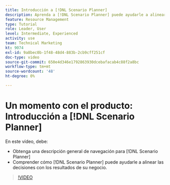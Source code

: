```yaml
---
title: Introducción a [!DNL Scenario Planner]
description: Aprenda a [!DNL Scenario Planner] puede ayudarle a alinear las decisiones con los resultados de su negocio. Descubra cómo navegar [!DNL Scenario Planner].
feature: Resource Management
type: Tutorial
role: Leader, User
level: Intermediate, Experienced
activity: use
team: Technical Marketing
kt: 9074
exl-id: 9a8bec0b-1f48-48d4-883b-2cb9cff251cf
doc-type: video
source-git-commit: 650e4d346e1792863930dcebafacab4c88f2a8bc
workflow-type: tm+mt
source-wordcount: '48'
ht-degree: 0%

---
```


# Un momento con el producto: Introducción a [!DNL Scenario Planner]

En este vídeo, debe:

* Obtenga una descripción general de navegación para [!DNL Scenario Planner]
* Comprender cómo [!DNL Scenario Planner] puede ayudarle a alinear las decisiones con los resultados de su negocio.

>[!VIDEO](https://video.tv.adobe.com/v/335316/?quality=12&learn=on)
